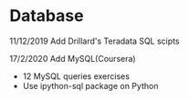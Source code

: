 # Database
11/12/2019 Add Drillard's Teradata SQL scipts

17/2/2020 Add MySQL(Coursera)
+ 12 MySQL queries exercises 
+ Use ipython-sql package on Python